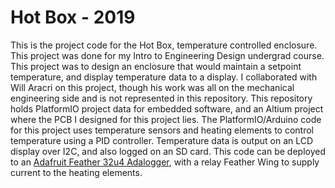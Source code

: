 # Hot Box - 2019
This is the project code for the Hot Box, temperature controlled enclosure. This project was done for my Intro to Engineering Design undergrad course. This project was to design an enclosure that would maintain a setpoint temperature, and display temperature data to a display. I collaborated with Will Aracri on this project, though his work was all on the mechanical engineering side and is not represented in this repository. This repository holds PlatformIO project data for embedded software, and an Altium project where the PCB I designed for this project lies. The PlatformIO/Arduino code for this project uses temperature sensors and heating elements to control temperature using a PID controller. Temperature data is output on an LCD display over I2C, and also logged on an SD card. This code can be deployed to an [Adafruit Feather 32u4 Adalogger](https://learn.adafruit.com/adafruit-feather-32u4-adalogger), with a relay Feather Wing to supply current to the heating elements.